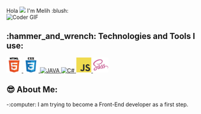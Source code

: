  <abc>
  <br>Hola <img src="https://user-images.githubusercontent.com/42378118/110234147-e3259600-7f4e-11eb-95be-0c4047144dea.gif" width="30">
   I'm Melih :blush: <br>
    <img src="https://media.giphy.com/media/SWoSkN6DxTszqIKEqv/giphy.gif" alt="Coder GIF" width="500">
 </abc>
  
  <h2 align="left">:hammer_and_wrench: Technologies and Tools I use:</h2>
<p align="left">
      <a href="https://www.w3.org/html/" target="_blank"> <img src="https://raw.githubusercontent.com/devicons/devicon/master/icons/html5/html5-original-wordmark.svg" alt="html5" width="40" height="40"/> </a>
    <a href="https://www.w3schools.com/css/" target="_blank"> <img src="https://raw.githubusercontent.com/devicons/devicon/master/icons/css3/css3-original-wordmark.svg" alt="css3" width="40" height="40"/> </a>
    <a href="https://www.w3schools.com/java/default.asp" target="_blank"> <img src="https://icons.iconarchive.com/icons/dakirby309/simply-styled/256/Java-icon.png" alt="JAVA" width="40" height="40"/> </a>
    <a href="https://www.w3schools.com/cs/default.asp" target="_blank"> <img src="https://www.flaticon.com/svg/vstatic/svg/380/380007.svg?token=exp=1619600415~hmac=3678149b6930bc222aadac3e954129e1" alt="C#" width="40" height="40"/> </a>
      <a href="https://developer.mozilla.org/en-US/docs/Web/JavaScript" target="_blank"> <img src="https://raw.githubusercontent.com/devicons/devicon/master/icons/javascript/javascript-original.svg" alt="javascript" width="40" height="40"/> </a>
<a href="https://sass-lang.com" target="_blank"> <img src="https://raw.githubusercontent.com/devicons/devicon/master/icons/sass/sass-original.svg" alt="sass" width="40" height="40"/> </a>
  
<h2 align="left"> 😎  About Me:</h2> 
-:computer: I am trying to become a Front-End developer as a first step.
    

